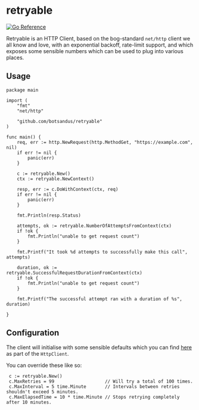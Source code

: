 # retryable

[![Go Reference](https://pkg.go.dev/badge/github.com/botsandus/retryable.svg)](https://pkg.go.dev/github.com/botsandus/retryable)

Retryable is an HTTP Client, based on the bog-standard `net/http` client we all know and love, with an exponential backoff, rate-limit support, and which exposes some sensible numbers which can be used to plug into various places.


## Usage

```golang
package main

import (
    "fmt"
    "net/http"

    "github.com/botsandus/retryable"
)

func main() {
    req, err := http.NewRequest(http.MethodGet, "https://example.com", nil)
    if err != nil {
        panic(err)
    }

    c := retryable.New()
    ctx := retryable.NewContext()

    resp, err := c.DoWithContext(ctx, req)
    if err != nil {
        panic(err)
    }

    fmt.Println(resp.Status)

    attempts, ok := retryable.NumberOfAttemptsFromContext(ctx)
    if !ok {
        fmt.Println("unable to get request count")
    }

    fmt.Printf("It took %d attempts to successfully make this call", attempts)

    duration, ok := retryable.SuccessfulRequestDurationFromContext(ctx)
    if !ok {
        fmt.Println("unable to get request count")
    }

    fmt.Printf("The successful attempt ran with a duration of %s", duration)

}
```

## Configuration

The client will initialise with some sensible defaults which you can find [here](https://github.com/botsandus/retryable/blob/main/http_client.go) as part of the `HttpClient`.

You can override these like so:

```
 c := retryable.New()
 c.MaxRetries = 99                   // Will try a total of 100 times.
 c.MaxInterval = 5 time.Minute       // Intervals between retries shouldn't exceed 5 minutes.
 c.MaxElapsedTime = 10 * time.Minute // Stops retrying completely after 10 minutes.
```
